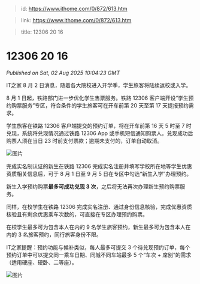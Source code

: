 > id: https://www.ithome.com/0/872/613.htm

> link: https://www.ithome.com/0/872/613.htm

> title: 12306 20 16

# 12306 20 16
_Published on Sat, 02 Aug 2025 10:04:23 GMT_

IT之家 8 月 2 日消息，随着各大院校进入开学季，学生旅客将陆续返校或入学。

8 月 1 日起，铁路部门进一步优化学生售票服务。铁路 12306 客户端开设“学生预约购票服务”专区，符合条件的学生旅客可在开车前第 20 天至第 17 天提报预约需求。

学生旅客在铁路 12306 客户端提交的预约订单，将在开车前第 16 天 5 时至 7 时兑现，系统将兑现情况通过铁路 12306 App 或手机短信通知购票人。兑现成功后购票人须在当日 23 时前支付票款；逾期未支付的，订单自动取消。

![图片](https://img.ithome.com/newsuploadfiles/2025/8/ec246625-b1c4-418b-9b3e-58974be06314.jpg?x-bce-process=image/format,f_auto)

完成实名制认证的新生在铁路 12306 完成实名注册并填写学校所在地等学生优惠资质相关信息后，可于 8 月 1 日至 9 月 5 日在专区中勾选“新生入学”办理预约。

新生入学预约购票**最多可成功兑现 3 次**，之后将无法再次办理新生预约购票服务。

同样，在校学生在铁路 12306 完成实名注册、通过身份信息核验，完成优惠资质核验且有剩余优惠乘车次数的，可直接在专区办理预约购票。

在校学生最多可为包含本人在内的 9 名学生旅客预约，新生最多可为包含本人在内的 3 名旅客预约，同行旅客身份不限。

IT之家提醒：预约功能与候补类似，每人最多可提交 3 个待兑现预约订单，每个预约订单中可以提交同一乘车日期、同城不同车站最多 5 个“车次 + 席别”的需求（适用硬座、硬卧、二等座）。

![图片](https://img.ithome.com/newsuploadfiles/2025/8/93a6d933-a4dd-4a06-8770-11c973dbc747.jpg?x-bce-process=image/format,f_auto)
